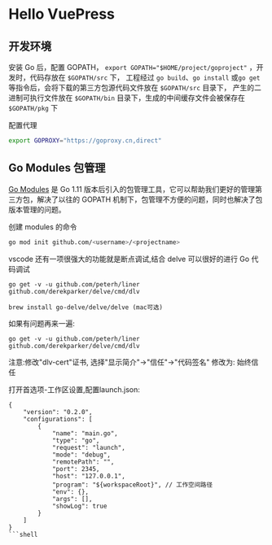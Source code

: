 # Hello VuePress


## 开发环境

安装 Go 后，配置 GOPATH， `export GOPATH="$HOME/project/goproject"` ，开发时，代码存放在 `$GOPATH/src` 下， 工程经过 `go build`、`go install` 或`go get` 等指令后，会将下载的第三方包源代码文件放在 `$GOPATH/src` 目录下， 产生的二进制可执行文件放在 `$GOPATH/bin` 目录下，生成的中间缓存文件会被保存在 `$GOPATH/pkg` 下


配置代理
```bash
export GOPROXY="https://goproxy.cn,direct"
```


## Go Modules 包管理

[Go Modules](https://go.dev/blog/using-go-modules) 是 Go 1.11 版本后引入的包管理工具，它可以帮助我们更好的管理第三方包，解决了以往的 GOPATH 机制下，包管理不方便的问题，同时也解决了包版本管理的问题。


创建 modules 的命令
```bash
go mod init github.com/<username>/<projectname>
```



vscode 还有一项很强大的功能就是断点调试,结合 delve 可以很好的进行 Go 代码调试

```shell
go get -v -u github.com/peterh/liner github.com/derekparker/delve/cmd/dlv

brew install go-delve/delve/delve (mac可选)
```

如果有问题再来一遍:
```shell
go get -v -u github.com/peterh/liner github.com/derekparker/delve/cmd/dlv
```

注意:修改"dlv-cert"证书, 选择"显示简介"->"信任"->"代码签名" 修改为: 始终信任

打开首选项-工作区设置,配置launch.json:
```
{
    "version": "0.2.0",
    "configurations": [
        {
            "name": "main.go",
            "type": "go",
            "request": "launch",
            "mode": "debug",
            "remotePath": "",
            "port": 2345,
            "host": "127.0.0.1",
            "program": "${workspaceRoot}", // 工作空间路径
            "env": {},
            "args": [],
            "showLog": true
        }
    ]
}
```shell